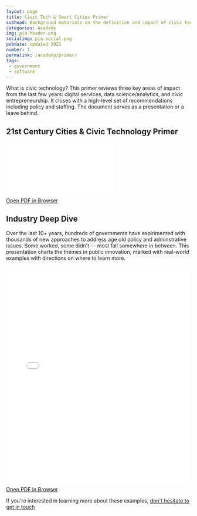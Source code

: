 ```yaml
---
layout: page
title: Civic Tech & Smart Cities Primer
subhead: Background materials on the definition and impact of civic technology 
categories: Academy
img: pia-header.png
socialimg: pia-social.png
pubdate: Updated 2021
number: 1
permalink: /academy/primer/
tags: 
 - government
 - software
---
```

What is civic technology? This primer reviews three key areas of impact from the last few years: digital services, data science/analytics, and civic entrepreneurship. It closes with a high-level set of recommendations including policy and staffing. The document serves as a presentation or a leave behind.

## 21st Century Cities & Civic Technology Primer

<div class="container-iframe">
<iframe id="pdf-js-viewer" src="{{site.url}}/decks/web/viewer.html?file={{site.url}}/decks/%2F21stCitiesPrimer.pdf" title="webviewer" frameborder="0" class="responsive-iframe"></iframe>
</div>
<a href="{{site.url}}/decks/web/viewer.html?file={{site.url}}/decks/%2F21stCitiesPrimer.pdf">Open PDF in Browser</a>

## Industry Deep Dive

Over the last 10+ years, hundreds of governments have expirimented with thousands of new approaches to address age old policy and adminstrative issues. Some worked, some didn't — most fall somewhere in between. This presentation charts the themes in public innovation, marked with real-world examples with directions on where to learn more.

<div class="container-iframe">
<iframe id="pdf-js-viewer" src="{{site.url}}/decks/web/viewer.html?file={{site.url}}/decks/lectures/CAPP2.pdf" title="webviewer" frameborder="0" width="500" height="600" class="responsive-iframe"></iframe>
</div>
<a href="{{site.url}}/decks/web/viewer.html?file={{site.url}}/decks/lectures/CAPP2.pdf">Open PDF in Browser</a>

If you're interested in learning more about these examples, <a href="mailto:abhi.nemani@gmail.com">don't hesitate to get in touch</a>